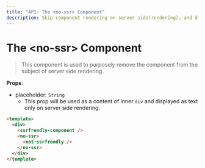```yaml
---
title: "API: The <no-ssr> Component"
description: Skip component rendering on server side(rendering), and display placeholder text.
---
```


# The &lt;no-ssr&gt; Component

> This component is used to purposely remove the component from the subject of server side rendering.

**Props**:
- placeholder: `String`
  - This prop will be used as a content of inner `div` and displayed as text only on server side rendering.

```html
<template>
  <div>
    <ssrfrendly-component />
    <no-ssr>
      <not-ssrfrendly />
    </no-ssr>
  </div>
</template>
```
